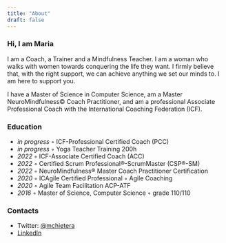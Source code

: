 ```yaml
---
title: "About"
draft: false
---
```



### Hi, I am Maria

<!-- I started my professional life studying Computer Science at the University of Trento in Italy and completed my Master's Degree in Machine Learning at the University of Catalunya, Barcelona.

In 2016 I moved to Berlin, Germany, where I started working as Machine Learning Researcher, Software Engineer and Data Scientist.
It soon became clear to me that access to self-awareness, trust, and effective communication profoundly influenced the value and quality of the work shipped in organizations as well as the overall happiness of the people around me.
Since then, I have been on a journey to bring the power of coaching and mindfulness to organizations and individuals.

In 2022 my husband and I moved to London, where I started my 200h Yoga Education.
 -->

I am a Coach, a Trainer and a Mindfulness Teacher. I am a woman who walks with women towards conquering the life they want. 
I firmly believe that, with the right support, we can achieve anything we set our minds to. 
I am here to support you.

I have a Master of Science in Computer Science, am a Master NeuroMindfulness© Coach Practitioner, and am a professional Associate Professional Coach with the International Coaching Federation (ICF). 

### Education
* _in progress_ ◦ ICF-Professional Certified Coach (PCC) 
* _in progress_ ◦ Yoga Teacher Training 200h 
* _2022_ ◦ ICF-Associate Certified Coach (ACC) 
* _2022_ ◦ Certified Scrum Professional®-ScrumMaster (CSP®-SM)
* _2022_ ◦ NeuroMindfulness® Master Coach Practitioner Certification
* _2020_ ◦ ICAgile Certified Professional ◦ Agile Coaching
* _2020_ ◦ Agile Team Facilitation ACP-ATF
* _2016_ ◦ Master of Science, Computer Science ◦ grade 110/110

### Contacts

- Twitter: [@mchietera](https://twitter.com/mchietera)
- [LinkedIn](https://www.linkedin.com/in/mariachietera/)
